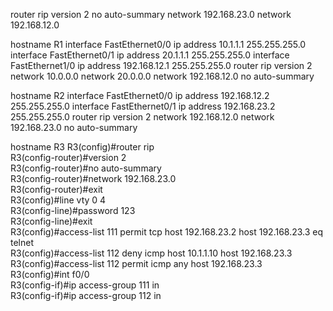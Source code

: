router rip
version 2
no auto-summary
network 192.168.23.0
network 192.168.12.0















hostname R1
interface FastEthernet0/0
ip address 10.1.1.1 255.255.255.0
interface FastEthernet0/1
ip address 20.1.1.1 255.255.255.0
interface FastEthernet1/0
ip address 192.168.12.1 255.255.255.0
router rip
version 2
network 10.0.0.0
network 20.0.0.0
network 192.168.12.0
no auto-summary


hostname R2
interface FastEthernet0/0
ip address 192.168.12.2 255.255.255.0
interface FastEthernet0/1
ip address 192.168.23.2 255.255.255.0
router rip
version 2
network 192.168.12.0
network 192.168.23.0
no auto-summary



hostname R3
R3(config)#router rip  
R3(config-router)#version 2  
R3(config-router)#no auto-summary  
R3(config-router)#network 192.168.23.0  
R3(config-router)#exit  
R3(config)#line vty 0 4  
R3(config-line)#password 123  
R3(config-line)#exit  
R3(config)#access-list 111 permit tcp host 192.168.23.2 host 192.168.23.3 eq telnet       
R3(config)#access-list 112 deny icmp host 10.1.1.10 host 192.168.23.3       
R3(config)#access-list 112 permit icmp any host 192.168.23.3  
R3(config)#int f0/0    
R3(config-if)#ip access-group 111 in  
R3(config-if)#ip access-group 112 in  